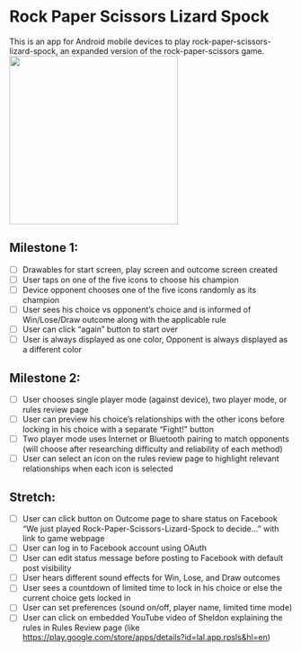 Rock Paper Scissors Lizard Spock
=================

This is an app for Android mobile devices to play rock-paper-scissors-lizard-spock, an expanded version of the rock-paper-scissors game.  
[<img src="http://upload.wikimedia.org/wikipedia/commons/a/ad/Pierre_ciseaux_feuille_l%C3%A9zard_spock_aligned.svg" height="300px">](http://en.wikipedia.org/wiki/Rock-paper-scissors-lizard-Spock)

## Milestone 1:
 * [ ] Drawables for start screen, play screen and outcome screen created
 * [ ] User taps on one of the five icons to choose his champion
 * [ ] Device opponent chooses one of the five icons randomly as its champion
 * [ ] User sees his choice vs opponent’s choice and is informed of Win/Lose/Draw outcome along with the applicable rule
 * [ ] User can click “again” button to start over
 * [ ] User is always displayed as one color, Opponent is always displayed as a different color

## Milestone 2:
 * [ ] User chooses single player mode (against device), two player mode, or rules review page
 * [ ] User can preview his choice’s relationships with the other icons before locking in his choice with a separate “Fight!" button
 * [ ] Two player mode uses Internet or Bluetooth pairing to match opponents (will choose after researching difficulty and reliability of each method)
 * [ ] User can select an icon on the rules review page to highlight relevant relationships when each icon is selected

## Stretch:
 * [ ] User can click button on Outcome page to share status on Facebook “We just played Rock-Paper-Scissors-Lizard-Spock to decide…” with link to game webpage
 * [ ] User can log in to Facebook account using OAuth
 * [ ] User can edit status message before posting to Facebook with default post visibility
 * [ ] User hears different sound effects for Win, Lose, and Draw outcomes
 * [ ] User sees a countdown of limited time to lock in his choice or else the current choice gets locked in
 * [ ] User can set preferences (sound on/off, player name, limited time mode)
 * [ ] User can click on embedded YouTube video of Sheldon explaining the rules in Rules Review page (like https://play.google.com/store/apps/details?id=lal.app.rpsls&hl=en)
